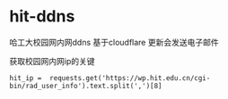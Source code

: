 # hit-ddns
哈工大校园网内网ddns 基于cloudflare
更新会发送电子邮件

获取校园网内网ip的关键
```
hit_ip =  requests.get('https://wp.hit.edu.cn/cgi-bin/rad_user_info').text.split(',')[8]
```
